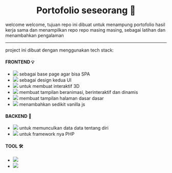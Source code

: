 
<h1 align="center"> Portofolio seseorang 📑 </h1>

<p>welcome welcome, tujuan repo ini dibuat untuk menampung portofolio hasil kerja sama dan menampilkan repo repo masing masing, sebagai latihan dan menambahkan pengalaman</p>

<hr>
project ini dibuat dengan menggunakan tech stack:

<h4>FRONTEND 💡</h4>
<ul>
      <li><img src="https://img.shields.io/badge/React-%2320232a.svg?logo=react&logoColor=%2361DAFB"> sebagai base page agar bisa SPA</li>
      <li><img src="https://img.shields.io/badge/Tailwind%20CSS-%2338B2AC.svg?logo=tailwind-css&logoColor=white"> sebagai design kedua UI</li>
      <li><img src="https://img.shields.io/badge/Three.js-000?logo=threedotjs&logoColor=fff"> untuk membuat interaktif 3D</li>
      <li><img src="https://img.shields.io/badge/Anime.js-v4.1.2-blue"> membuat tampilan beranimasi, berinteraktif dan dinamis</li>
      <li><img src="https://img.shields.io/badge/CSS-639?logo=css&logoColor=fff"> membuat tampilan halaman dasar dasar</li>
      <li><img src="https://img.shields.io/badge/JavaScript-F7DF1E?logo=javascript&logoColor=000"> menambahkan sedikit vanilla js </li>
</ul>

<h4>BACKEND 💾</h4>
<ul>
      <li><img src="https://img.shields.io/badge/php-%23777BB4.svg?&logo=php&logoColor=white"> untuk memunculkan data data tentang diri</li>
      <li><img src="https://img.shields.io/badge/Laravel-%23FF2D20.svg?logo=laravel&logoColor=white"> untuk framework nya PHP</li>
</ul>

<h4>TOOL 🛠</h4>
<ul>
      <li><img src="https://img.shields.io/badge/npm-CB3837?logo=npm&logoColor=fff"></li>
      <li><img src="https://img.shields.io/badge/Composer-885630?logo=composer&logoColor=fff"></li>
</ul>


